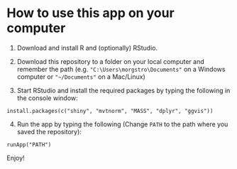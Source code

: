 How to use this app on your computer
====================================

1. Download and install R and (optionally) RStudio.

2. Download this repository to a folder on your local computer and remember the path 
  (e.g. `"C:\Users\morgstro\Documents"` on a Windows computer or `"~/Documents"` on a Mac/Linux)

3. Start RStudio and install the required packages by typing the following in the console window:

  `install.packages(c("shiny", "mvtnorm", "MASS", "dplyr", "ggvis"))`

4. Run the app by typing the following (Change `PATH` to the path where you saved the repository):

  `runApp("PATH")`

Enjoy!
